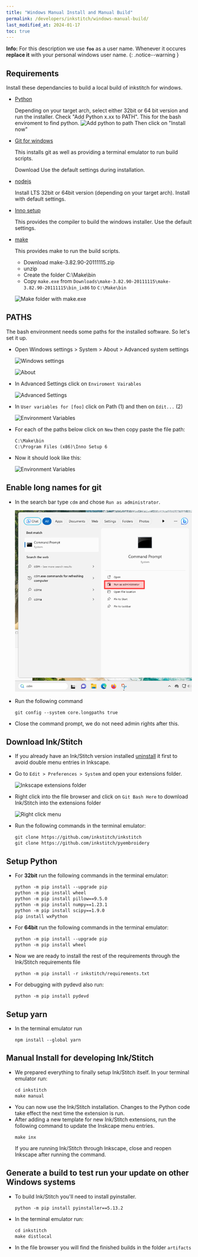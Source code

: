 ```yaml
---
title: "Windows Manual Install and Manual Build"
permalink: /developers/inkstitch/windows-manual-build/
last_modified_at: 2024-01-17
toc: true
---
```

**Info:** For this description we use **`foo`** as a user name. Whenever it occures **replace it** with your personal windows user name.
{: .notice--warning }

## Requirements

Install these dependancies to build a local build of inkstitch for windows.

* [Python](https://www.python.org/downloads/release/python-398/)

  Depending on your target arch, select either 32bit or 64 bit version and run the installer.
  Check "Add Python x.xx to PATH".
  This for the bash enviroment to find python.
  ![Add python to path](/assets/images/developers/windows-manual-build/Python.png)
  Then click on "Install now"
* [Git for windows](https://gitforwindows.org/)

  This installs git as well as providing a terminal emulator to run build scripts.

  Download 
  Use the default settings during installation.
* [nodejs](https://nodejs.org/en/download/)

  Install LTS 32bit or 64bit version (depending on your target arch). Install with default settings.

* [Inno setup](https://jrsoftware.org/isdl.php)

  This provides the compiler to build the windows installer.
  Use the default settings.
* [make](https://sourceforge.net/projects/mingw-w64/files/External%20binary%20packages%20%28Win64%20hosted%29/make/)

  This provides make to run the build scripts.
  * Download make-3.82.90-20111115.zip
  * unzip
  * Create the folder C:\Make\bin
  * Copy `make.exe` from `Downloads\make-3.82.90-20111115\make-3.82.90-20111115\bin_ix86` to `C:\Make\bin`

  ![Make folder with make.exe](/assets/images/developers/windows-manual-build/make-path.png)

## PATHS

The bash environment needs some paths for the installed software. So let's set it up.

* Open Windows settings > System > About > Advanced system settings 

  ![Windows settings](/assets/images/developers/windows-manual-build/WindowsSystem.png)

  ![About](/assets/images/developers/windows-manual-build/PATH1.png)

* In Advanced Settings click on `Enviroment Vairables`

  ![Advanced Settings](/assets/images/developers/windows-manual-build/PATH2.png)

* In `User variables for [foo]` click on Path (1) and then on `Edit...` (2)

  ![Environment Variables](/assets/images/developers/windows-manual-build/PATH3.png)

* For each of the paths below click on `New` then copy paste the file path:

  ```
  C:\Make\bin
  C:\Program Files (x86)\Inno Setup 6
  ```
* Now it should look like this:

  ![Environment Variables](/assets/images/developers/windows-manual-build/Final-paths.png)

## Enable long names for git

* In the search bar type `cdm` and chose `Run as administrator`.

  ![Run CMD as administrator](/assets/images/developers/windows-manual-build/cmd-admin.png)

* Run the following command

  ```
  git config --system core.longpaths true
  ```

* Close the command prompt, we do not need admin rights after this.

## Download Ink/Stitch

* If you already have an Ink/Stitch version installed [uninstall](/docs/install-windows/#uninstall-inkstitch)
  it first to avoid double menu entries in Inkscape.

* Go to `Edit > Preferences > System` and open your extensions folder.

  ![Inkscape extensions folder](/assets/images/docs/en/extensions-folder-location-win.jpg)

* Right click into the file browser and click on `Git Bash Here` to download Ink/Stitch into the extensions folder

  ![Right click menu](/assets/images/developers/windows-manual-build/GIT.png)
* Run the following commands in the terminal emulator:

  ```
  git clone https://github.com/inkstitch/inkstitch
  git clone https://github.com/inkstitch/pyembroidery
  ```

## Setup Python

* For **32bit** run the following commands in the terminal emulator:
  ```
  python -m pip install --upgrade pip
  python -m pip install wheel
  python -m pip install pillow==9.5.0
  python -m pip install numpy==1.23.1
  python -m pip install scipy==1.9.0
  pip install wxPython
  ```
* For **64bit** run the following commands in the terminal emulator:
  ```
  python -m pip install --upgrade pip
  python -m pip install wheel
  ```
* Now we are ready to install the rest of the requirements through the Ink/Stitch requirements file
  ```
  python -m pip install -r inkstitch/requirements.txt
  ```
* For debugging with pydevd also run:
  ```
  python -m pip install pydevd
  ```

## Setup yarn

* In the terminal emulator run
  ```
  npm install --global yarn
  ```

## Manual Install for developing Ink/Stitch

* We prepared everything to finally setup Ink/Stitch itself. In your terminal emulator run:
  ```
  cd inkstitch
  make manual
  ```
* You can now use the Ink/Stitch installation. Changes to the Python code take effect the next time the extension is run.
* After adding a new template for new Ink/Stitch extensions, run the following command to update the Inskcape menu entries.
  ```
  make inx
  ```
  If you are running Ink/Stitch through Inkscape, close and reopen Inkscape after running the command.

## Generate a build to test run your update on other Windows systems

* To build Ink/Stitch you'll need to install pyinstaller.
  ```
  python -m pip install pyinstaller==5.13.2
  ```

* In the terminal emulator run:

  ```
  cd inkstitch
  make distlocal
  ```

* In the file browser you will find the finished builds in the folder `artifacts`
